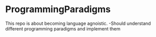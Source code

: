 # ProgrammingParadigms
This repo is about becoming language agnoistic. -Should understand different programming paradigms and implement them
